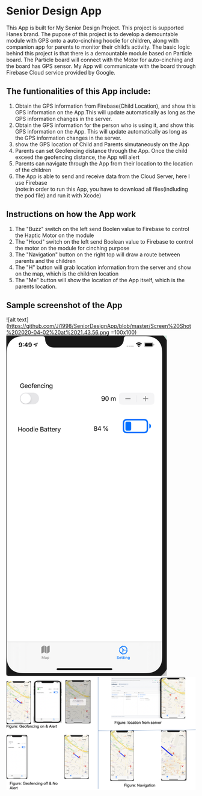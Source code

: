 
# Senior Design App
This App is built for My Senior Design Project. This project is supported Hanes brand. The pupose of this project is to develop a demountable module with GPS onto a auto-cinching hoodie for children, along with companion app for parents to monitor their child’s activity. The basic logic behind this project is that there is a demountable module based on Particle board. The Particle board will connect with the Motor for auto-cinching and the board has GPS sensor. My App will communicate with the board through Firebase Cloud service provided by Google. 


## The funtionalities of this App include:
1. Obtain the GPS information from Firebase(Child Location), and show this GPS information on the App.This will update automatically as long as the GPS information changes in the server. 
2. Obtain the GPS information for the person who is using it, and show this GPS information on the App. This will update automatically as long as the GPS information changes in the server. 
3. show the GPS location of Child and Parents simutaneously on the App
4. Parents can set Geofencing distance through the App. Once the child exceed the geofencing distance, the App will alert
5. Parents can navigate through the App from their location to the location of the children
6. The App is able to send and receive data from the Cloud Server, here I use Firebase <br />
(note:in order to run this App, you have to download all files(indluding the pod file) and run it with Xcode)

## Instructions on how the App work
1. The "Buzz" switch on the left send Boolen value to Firebase to control the Haptic Motor on the module 
2. The "Hood" switch on the left send Boolean value to Firebase to control the motor on the module for cinching purpose
3. The "Navigation" button on the right top will draw a route between parents and the children
4. The "H" button will grab location information from the server and show on the map, which is the children location
5. The "Me" button will show the location of the App itself, which is the parents location.

## Sample screenshot of the App
![alt text](https://github.com/Ji1998/SeniorDesignApp/blob/master/Screen%20Shot%202020-04-02%20at%2021.43.56.png =100x100)
![alt text](https://github.com/Ji1998/SeniorDesignApp/blob/master/Screen%20Shot%202020-04-02%20at%2021.49.51.png)
![alt text](https://github.com/Ji1998/SeniorDesignApp/blob/master/Screen%20Shot%202020-04-03%20at%2009.58.43.png)

